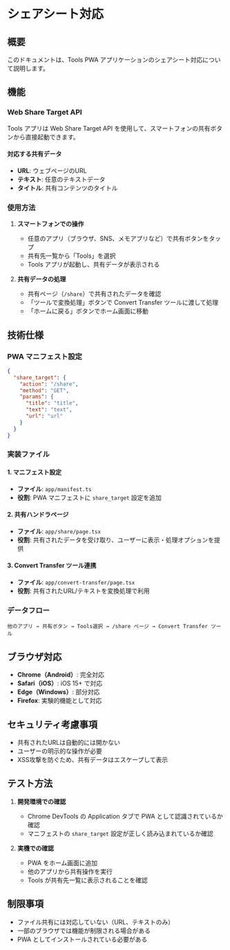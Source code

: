 # シェアシート対応

## 概要

このドキュメントは、Tools PWA アプリケーションのシェアシート対応について説明します。

## 機能

### Web Share Target API

Tools アプリは Web Share Target API を使用して、スマートフォンの共有ボタンから直接起動できます。

#### 対応する共有データ

- **URL**: ウェブページのURL
- **テキスト**: 任意のテキストデータ
- **タイトル**: 共有コンテンツのタイトル

### 使用方法

1. **スマートフォンでの操作**
   - 任意のアプリ（ブラウザ、SNS、メモアプリなど）で共有ボタンをタップ
   - 共有先一覧から「Tools」を選択
   - Tools アプリが起動し、共有データが表示される

2. **共有データの処理**
   - 共有ページ（`/share`）で共有されたデータを確認
   - 「ツールで変換処理」ボタンで Convert Transfer ツールに渡して処理
   - 「ホームに戻る」ボタンでホーム画面に移動

## 技術仕様

### PWA マニフェスト設定

```json
{
  "share_target": {
    "action": "/share",
    "method": "GET",
    "params": {
      "title": "title",
      "text": "text", 
      "url": "url"
    }
  }
}
```

### 実装ファイル

#### 1. マニフェスト設定
- **ファイル**: `app/manifest.ts`
- **役割**: PWA マニフェストに `share_target` 設定を追加

#### 2. 共有ハンドラページ
- **ファイル**: `app/share/page.tsx`
- **役割**: 共有されたデータを受け取り、ユーザーに表示・処理オプションを提供

#### 3. Convert Transfer ツール連携
- **ファイル**: `app/convert-transfer/page.tsx`
- **役割**: 共有されたURL/テキストを変換処理で利用

### データフロー

```
他のアプリ → 共有ボタン → Tools選択 → /share ページ → Convert Transfer ツール
```

## ブラウザ対応

- **Chrome（Android）**: 完全対応
- **Safari（iOS）**: iOS 15+ で対応
- **Edge（Windows）**: 部分対応
- **Firefox**: 実験的機能として対応

## セキュリティ考慮事項

- 共有されたURLは自動的には開かない
- ユーザーの明示的な操作が必要
- XSS攻撃を防ぐため、共有データはエスケープして表示

## テスト方法

1. **開発環境での確認**
   - Chrome DevTools の Application タブで PWA として認識されているか確認
   - マニフェストの `share_target` 設定が正しく読み込まれているか確認

2. **実機での確認**
   - PWA をホーム画面に追加
   - 他のアプリから共有操作を実行
   - Tools が共有先一覧に表示されることを確認

## 制限事項

- ファイル共有には対応していない（URL、テキストのみ）
- 一部のブラウザでは機能が制限される場合がある
- PWA としてインストールされている必要がある